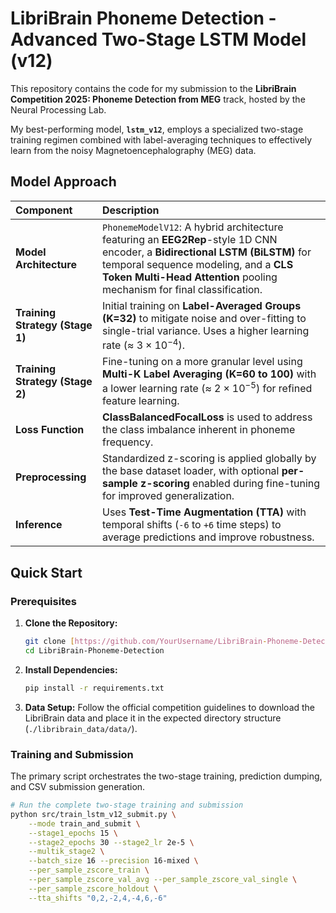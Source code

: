 # LibriBrain Phoneme Detection - Advanced Two-Stage LSTM Model (v12)

This repository contains the code for my submission to the **LibriBrain Competition 2025: Phoneme Detection from MEG** track, hosted by the Neural Processing Lab.

My best-performing model, **`lstm_v12`**, employs a specialized two-stage training regimen combined with label-averaging techniques to effectively learn from the noisy Magnetoencephalography (MEG) data.

## Model Approach

| Component | Description |
| :--- | :--- |
| **Model Architecture** | `PhonemeModelV12`: A hybrid architecture featuring an **EEG2Rep**-style 1D CNN encoder, a **Bidirectional LSTM (BiLSTM)** for temporal sequence modeling, and a **CLS Token Multi-Head Attention** pooling mechanism for final classification. |
| **Training Strategy (Stage 1)** | Initial training on **Label-Averaged Groups (K=32)** to mitigate noise and over-fitting to single-trial variance. Uses a higher learning rate ($\approx$ $3 \times 10^{-4}$). |
| **Training Strategy (Stage 2)** | Fine-tuning on a more granular level using **Multi-K Label Averaging (K=60 to 100)** with a lower learning rate ($\approx$ $2 \times 10^{-5}$) for refined feature learning. |
| **Loss Function** | **ClassBalancedFocalLoss** is used to address the class imbalance inherent in phoneme frequency. |
| **Preprocessing** | Standardized z-scoring is applied globally by the base dataset loader, with optional **per-sample z-scoring** enabled during fine-tuning for improved generalization. |
| **Inference** | Uses **Test-Time Augmentation (TTA)** with temporal shifts (`-6` to `+6` time steps) to average predictions and improve robustness. |

## Quick Start

### Prerequisites

1.  **Clone the Repository:**
    ```bash
    git clone [https://github.com/YourUsername/LibriBrain-Phoneme-Detection.git](https://github.com/YourUsername/LibriBrain-Phoneme-Detection.git)
    cd LibriBrain-Phoneme-Detection
    ```
2.  **Install Dependencies:**
    ```bash
    pip install -r requirements.txt
    ```
3.  **Data Setup:**
    Follow the official competition guidelines to download the LibriBrain data and place it in the expected directory structure (`./libribrain_data/data/`).

### Training and Submission

The primary script orchestrates the two-stage training, prediction dumping, and CSV submission generation.

```bash
# Run the complete two-stage training and submission
python src/train_lstm_v12_submit.py \
    --mode train_and_submit \
    --stage1_epochs 15 \
    --stage2_epochs 30 --stage2_lr 2e-5 \
    --multik_stage2 \
    --batch_size 16 --precision 16-mixed \
    --per_sample_zscore_train \
    --per_sample_zscore_val_avg --per_sample_zscore_val_single \
    --per_sample_zscore_holdout \
    --tta_shifts "0,2,-2,4,-4,6,-6"
